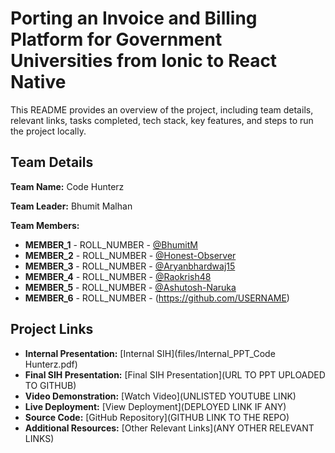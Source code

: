 # Porting an Invoice and Billing Platform for Government Universities from Ionic to React Native 

This README provides an overview of the project, including team details, relevant links, tasks completed, tech stack, key features, and steps to run the project locally.

## Team Details

**Team Name:** Code Hunterz

**Team Leader:** Bhumit Malhan

**Team Members:**

- **MEMBER_1** - ROLL_NUMBER - [@BhumitM](https://github.com/USERNAME)
- **MEMBER_2** - ROLL_NUMBER - [@Honest-Observer](https://github.com/Honest-Observer)
- **MEMBER_3** - ROLL_NUMBER - [@Aryanbhardwaj15](https://github.com/Aryannhardwaj15)
- **MEMBER_4** - ROLL_NUMBER - [@Raokrish48](https://github.com/Raokrish48)
- **MEMBER_5** - ROLL_NUMBER - [@Ashutosh-Naruka](https://github.com/Ashutosh_Naruka)
- **MEMBER_6** - ROLL_NUMBER - (https://github.com/USERNAME)

## Project Links

- **Internal Presentation:** [Internal SIH](files/Internal_PPT_Code Hunterz.pdf)
- **Final SIH Presentation:** [Final SIH Presentation](URL TO PPT UPLOADED TO GITHUB)
- **Video Demonstration:** [Watch Video](UNLISTED YOUTUBE LINK)
- **Live Deployment:** [View Deployment](DEPLOYED LINK IF ANY)
- **Source Code:** [GitHub Repository](GITHUB LINK TO THE REPO)
- **Additional Resources:** [Other Relevant Links](ANY OTHER RELEVANT LINKS)
